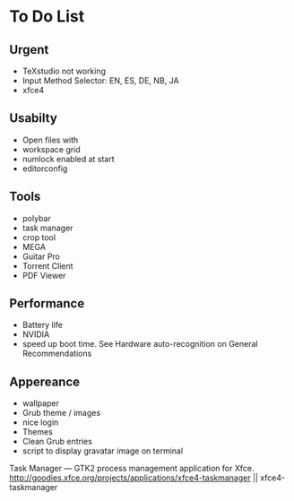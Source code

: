 # To Do List


## Urgent
- TeXstudio not working
- Input Method Selector: EN, ES, DE, NB, JA
- xfce4

## Usabilty
- Open files with
- workspace grid
- numlock enabled at start
- editorconfig

## Tools
- polybar
- task manager
- crop tool
- MEGA
- Guitar Pro
- Torrent Client
- PDF Viewer

## Performance

- Battery life
- NVIDIA
- speed up boot time. See Hardware auto-recognition on General Recommendations

## Appereance

- wallpaper
- Grub theme / images
- nice login 
- Themes
- Clean Grub entries
- script to display gravatar image on terminal



Task Manager — GTK2 process management application for Xfce.
http://goodies.xfce.org/projects/applications/xfce4-taskmanager || xfce4-taskmanager